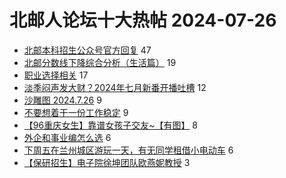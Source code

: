 # 北邮人论坛十大热帖 2024-07-26

- [北邮本科招生公众号官方回复](https://bbs.byr.cn/article/Picture/3366262) 47
- [北邮分数线下降综合分析（生活篇）](https://bbs.byr.cn/article/Talking/6422752) 19
- [职业选择相关](https://bbs.byr.cn/article/WorkLife/1217901) 17
- [淡季闷声发大财？2024年七月新番开播吐槽](https://bbs.byr.cn/article/Comic/633952) 12
- [沙雕图 2024.7.26](https://bbs.byr.cn/article/Joke/731753) 9
- [不要想着干一份工作稳定](https://bbs.byr.cn/article/Job/2214721) 9
- [【96重庆女生】靠谱女孩子交友~【有图】](https://bbs.byr.cn/article/Friends/2054980) 8
- [外企和事业编怎么选](https://bbs.byr.cn/article/CivilServant/50785) 6
- [下周五在兰州城区游玩一天，有无同学租借小电动车](https://bbs.byr.cn/article/Gansu/165005) 6
- [【保研招生】电子院徐坤团队欧燕妮教授](https://bbs.byr.cn/article/AimGraduate/1230371) 3


